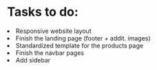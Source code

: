 <h1>Tasks to do:</h1>
<li>Responsive website layout</li>
<li>Finish the landing page (footer + addit. images)</li>
<li>Standardized template for the products page</li>
<li>Finish the navbar pages</li>
<li>Add sidebar</li>
